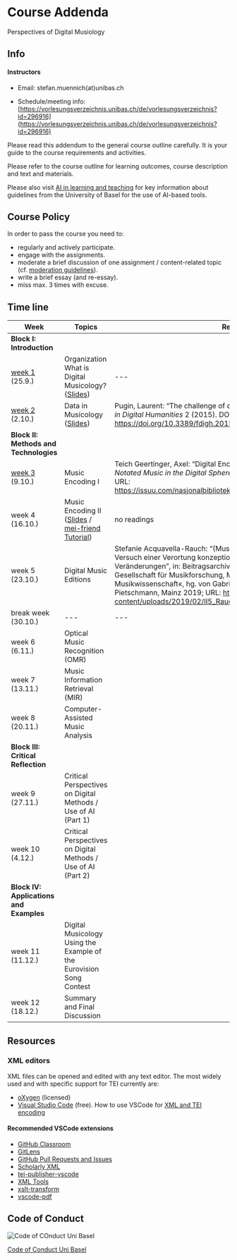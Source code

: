 # Course Addenda


Perspectives of Digital Musiology


## Info


#### Instructors
* Email: stefan.muennich(at)unibas.ch

* Schedule/meeting info: [https://vorlesungsverzeichnis.unibas.ch/de/vorlesungsverzeichnis?id=296916](https://vorlesungsverzeichnis.unibas.ch/de/vorlesungsverzeichnis?id=296916)


Please read this addendum to the general course outline carefully. It is your guide to the course requirements and activities.

Please refer to the course outline for learning outcomes, course description and text and materials. 

Please also visit [AI in learning and teaching](https://www.unibas.ch/en/Studies/Learning-and-Teaching/AI-in-learning-and-teaching.html) for key information about guidelines from the University of Basel for the use of AI-based tools.

## Course Policy

In order to pass the course you need to:


* regularly and actively participate.
* engage with the assignments.
* moderate a brief discussion of one assignment / content-related topic (cf. [moderation guidelines](./moderation.md)).
* write a brief essay (and re-essay).
* miss max. 3 times with excuse.

## Time line


| Week | Topics | Readings | Assignments |
|---|---|---|---|
| **Block I: Introduction** ||||
| [week 1](./weeks/week-01.md) (25.9.) | Organization <br> What is Digital Musicology? ([Slides](https://docs.google.com/presentation/d/1inI_F-aKecElv-lZWA4FEf9SjsUa8Cf0Gu9lYPZgk0s/edit?usp=sharing)) | --- | [Assignment 1](./assignments/assignment-01.md) |
| [week 2](./weeks/week-02.md) (2.10.) | Data in Musicology ([Slides](https://docs.google.com/presentation/d/1qfzbluMBeghoP9PxtKyVA28YXhjiJy54OLV6TRzEcUI/edit?usp=sharing)) |  Pugin, Laurent: “The challenge of data in digital musicology”, in: *Frontiers in Digital Humanities* 2 (2015). DOI: https://doi.org/10.3389/fdigh.2015.00004  | [Assignment 2](./assignments/assignment-02.md) |
| **Block II: Methods and Technologies** ||||
| [week 3](./weeks/week-03.md)  (9.10.) | Music Encoding I | Teich Geertinger, Axel: “Digital Encoding of Music Notation with MEI”, in: *Notated Music in the Digital Sphere. Possibilities and Limitations* (2021). URL: https://issuu.com/nasjonalbiblioteket/docs/nota_bene_15_layout_issuu/35 | no assignment |
| week 4 (16.10.) | Music Encoding II ([Slides](https://docs.google.com/presentation/d/11sqRRzyJiZJSIxTw-pPMu8BeKJ-H8W8LH8F3bSXsITw/edit?usp=sharing) / [mei-friend Tutorial](https://docs.google.com/presentation/d/1_urnbJjWMWIgQPXH5CmnWxDifRBWxh5y5grNcwYz-lE/edit?usp=sharing)) | no readings | [Assignment 3](./assignments/assignment-03.md) |
| week 5 (23.10.)| Digital Music Editions | Stefanie Acquavella-Rauch: “(Musik)Edition im ›digitalen Zeitalter‹ – Versuch einer Verortung konzeptioneller und struktureller Veränderungen”, in: Beitragsarchiv des Internationalen Kongresses der Gesellschaft für Musikforschung, Mainz 2016 – »Wege der Musikwissenschaft«, hg. von Gabriele Buschmeier und Klaus Pietschmann, Mainz 2019; URL: https://schott-campus.com/wp-content/uploads/2019/02/II5_Rauch.pdf | |
| break week (30.10.) | --- | --- | --- |
| week 6 (6.11.) | Optical Music Recognition (OMR) | | |
| week 7 (13.11.) | Music Information Retrieval (MIR) | | |
| week 8 (20.11.) | Computer-Assisted Music Analysis | | |  
| **Block III: Critical Reflection** ||||
| week 9 (27.11.) | Critical Perspectives on Digital Methods / Use of AI (Part 1) | | |
| week 10 (4.12.) | Critical Perspectives on Digital Methods / Use of AI (Part 2) | | |
| **Block IV: Applications and Examples** ||||
| week 11 (11.12.) | Digital Musicology Using the Example of the Eurovision Song Contest | | |
| week 12 (18.12.) | Summary and Final Discussion | | |


## Resources

### XML editors

XML files can be opened and edited with any text editor. The most widely used and with specific support for TEI currently are:
- [oXygen](https://www.oxygenxml.com/) (licensed)
- [Visual Studio Code](https://code.visualstudio.com/) (free). How to use VSCode for [XML and TEI encoding](http://phc.uni.wroc.pl/interreg/w/losada/VSCode.html)

#### Recommended VSCode extensions
 * [GitHub Classroom](https://marketplace.visualstudio.com/items?itemName=GitHub.classroom)
 * [GitLens](https://marketplace.visualstudio.com/items?itemName=eamodio.gitlens)
 * [GitHub Pull Requests and Issues](https://marketplace.visualstudio.com/items?itemName=GitHub.vscode-pull-request-github)
 * [Scholarly XML](https://marketplace.visualstudio.com/items?itemName=raffazizzi.sxml)
 * [tei-publisher-vscode](https://github.com/eeditiones/tei-publisher-vscode)
 * [XML Tools](https://marketplace.visualstudio.com/items?itemName=DotJoshJohnson.xml)
 * [xslt-transform](https://marketplace.visualstudio.com/items?itemName=SvenAGN.xslt-transform)
 * [vscode-pdf](https://marketplace.visualstudio.com/items?itemName=tomoki1207.pdf)
 

## Code of Conduct

![Code of COnduct Uni Basel](./images/CodeOfConductTitelgrafik_1000x500.png)

[Code of Conduct Uni Basel](https://www.unibas.ch/de/Universitaet/Administration-Services/Vizerektorat-People-And-Culture/Persoenliche-Integritaet/Code-of-Conduct.html)
